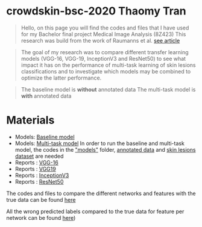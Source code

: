 # crowdskin-bsc-2020 Thaomy Tran

> Hello, on this page you will find the codes and files that I have used for my Bachelor final project Medical Image Analysis (8Z423)
This research was build from the work of Raumanns et al. [see article](https://arxiv.org/pdf/2004.14745.pdf)

> The goal of my research was to compare different transfer learning models (VGG-16, VGG-19, InceptionV3 and ResNet50) to see what impact it has on the performance of multi-task learning  of skin lesions classifications
and to investigate which models may be combined to optimize the latter performance. 

> The baseline model is **without** annotated data
> The multi-task model is **with** annotated data

# Materials

- Models: [Baseline model](models/Baseline.ipynb)
- Models: [Multi-task model](models/Multitask_model.ipynb)
In order to run the baseline and multi-task model, the codes in the ["models"](models) folder, [annotated data](annotated_data) and [skin lesions dataset](https://drive.google.com/drive/folders/1D4AvE4cE7uEsVfj2zK6JwPRw_Htm69f8?usp=sharing)  are needed
- Reports : [VGG-16](VGG16)
- Reports : [VGG19](VGG19)
- Reports : [InceptionV3](inceptionV3)
- Reports : [ResNet50](ResNet50)



The codes and files to compare the different networks and features with the true data can be found [here](Codes)

All the wrong predicted labels compared to the true data for feature per network can be found [here](annotated_data/wrong_predicted_labels.xlsx))

